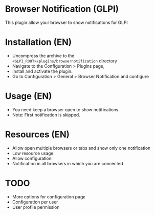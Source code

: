 # Browser Notification (GLPI)
This plugin allow your browser to show notifications for GLPI

# Installation (EN)
 * Uncompress the archive to the `<GLPI_ROOT>/plugins/browsernotification` directory
 * Navigate to the Configuration > Plugins page,
 * Install and activate the plugin.
 * Go to Configuration > General > Browser Notification and configure

# Usage (EN)
 * You need keep a browser open to show notifications
 * Note: First notification is skipped.

# Resources (EN)
 * Allow open multiple browsers or tabs and show only one notification
 * Low resource usage
 * Allow configuration
 * Notification in all browsers in which you are connected

# TODO
* More options for configuration page
* Configuration per user
* User profile permission